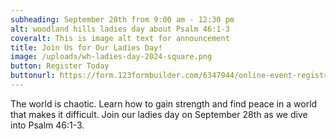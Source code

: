 ```yaml
---
subheading: September 28th from 9:00 am - 12:30 pm
alt: woodland hills ladies day about Psalm 46:1-3
coveralt: This is image alt text for announcement
title: Join Us for Our Ladies Day!
image: /uploads/wh-ladies-day-2024-square.png
button: Register Today
buttonurl: https://form.123formbuilder.com/6347944/online-event-registration-form
---
```


The world is chaotic. Learn how to gain strength and find peace in a world that makes it difficult. Join our ladies day on September 28th as we dive into Psalm 46:1-3.
